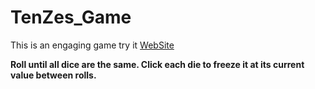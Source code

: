 # TenZes_Game

This is an engaging game try it [WebSite](https://Charan6365.github.io/TenZes_Game)

**Roll until all dice are the same. Click each die to freeze it at its current value between rolls.**


